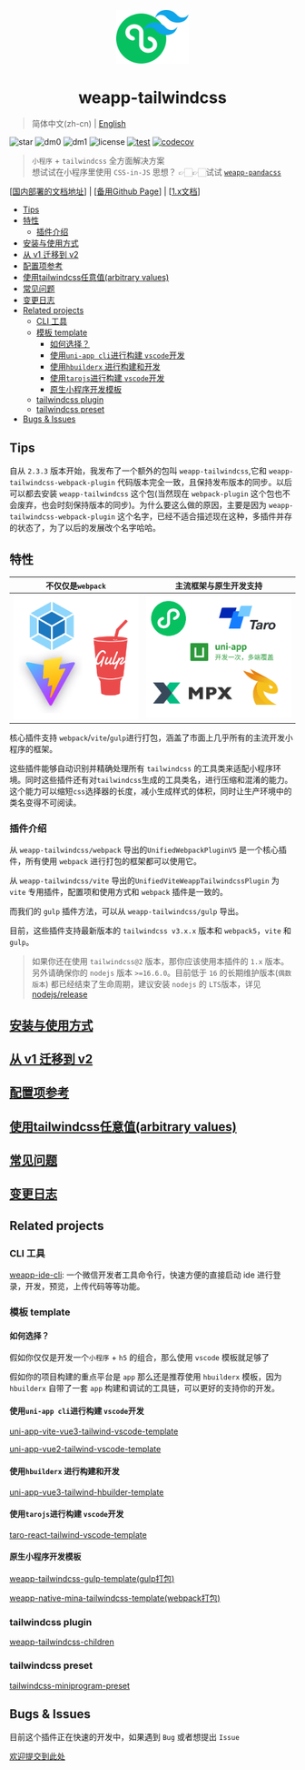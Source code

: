 
<p align="center">

<a href="https://weapp-tw.icebreaker.top">

<img src="./assets/logo.png" alt="weapp-tailwindcss-logo" width="128">
</a>

<br>

<h1 align="center">weapp-tailwindcss</h1>

</p>

> 简体中文(zh-cn) | [English](./README_en.md)

![star](https://badgen.net/github/stars/sonofmagic/weapp-tailwindcss)
![dm0](https://badgen.net/npm/dm/weapp-tailwindcss)
![dm1](https://badgen.net/npm/dm/weapp-tailwindcss-webpack-plugin)
![license](https://badgen.net/npm/license/weapp-tailwindcss)
[![test](https://github.com/sonofmagic/weapp-tailwindcss/actions/workflows/test.yml/badge.svg?branch=main)](https://github.com/sonofmagic/weapp-tailwindcss/actions/workflows/test.yml)
[![codecov](https://codecov.io/gh/sonofmagic/weapp-tailwindcss/branch/main/graph/badge.svg?token=zn05qXYznt)](https://codecov.io/gh/sonofmagic/weapp-tailwindcss)

> `小程序` + `tailwindcss` 全方面解决方案  
> 想试试在小程序里使用 `CSS-in-JS` 思想？ 👉🏻👉🏻试试 [`weapp-pandacss`](https://github.com/sonofmagic/weapp-pandacss)

\[[国内部署的文档地址](https://weapp-tw.icebreaker.top)\] \| \[[备用Github Page](https://sonofmagic.github.io/weapp-tailwindcss/)\] \| \[[1.x文档](./v1.md)\]

- [Tips](#tips)
- [特性](#特性)
  - [插件介绍](#插件介绍)
- [安装与使用方式](#安装与使用方式)
- [从 v1 迁移到 v2](#从-v1-迁移到-v2)
- [配置项参考](#配置项参考)
- [使用tailwindcss任意值(arbitrary values)](#使用tailwindcss任意值arbitrary-values)
- [常见问题](#常见问题)
- [变更日志](#变更日志)
- [Related projects](#related-projects)
  - [CLI 工具](#cli-工具)
  - [模板 template](#模板-template)
    - [如何选择？](#如何选择)
    - [使用`uni-app cli`进行构建 `vscode`开发](#使用uni-app-cli进行构建-vscode开发)
    - [使用`hbuilderx` 进行构建和开发](#使用hbuilderx-进行构建和开发)
    - [使用`tarojs`进行构建 `vscode`开发](#使用tarojs进行构建-vscode开发)
    - [原生小程序开发模板](#原生小程序开发模板)
  - [tailwindcss plugin](#tailwindcss-plugin)
  - [tailwindcss preset](#tailwindcss-preset)
- [Bugs \& Issues](#bugs--issues)

## Tips

自从 `2.3.3` 版本开始，我发布了一个额外的包叫 `weapp-tailwindcss`,它和 `weapp-tailwindcss-webpack-plugin` 代码版本完全一致，且保持发布版本的同步。以后可以都去安装 `weapp-tailwindcss` 这个包(当然现在 `webpack-plugin` 这个包也不会废弃，也会时刻保持版本的同步)。为什么要这么做的原因，主要是因为 `weapp-tailwindcss-webpack-plugin` 这个名字，已经不适合描述现在这种，多插件并存的状态了，为了以后的发展改个名字哈哈。

## 特性

| 不仅仅是`webpack`                                   | 主流框架与原生开发支持                          |
| --------------------------------------------------- | ----------------------------------------------- |
| ![wepback+vite+gulp](./assets/weapp-tw-plugins.png) | ![frameworks](./assets/weapp-tw-frameworks.png) |

核心插件支持 `webpack`/`vite`/`gulp`进行打包，涵盖了市面上几乎所有的主流开发小程序的框架。

这些插件能够自动识别并精确处理所有 `tailwindcss` 的工具类来适配小程序环境。同时这些插件还有对`tailwindcss`生成的工具类名，进行压缩和混淆的能力。这个能力可以缩短`css`选择器的长度，减小生成样式的体积，同时让生产环境中的类名变得不可阅读。

### 插件介绍

从 `weapp-tailwindcss/webpack` 导出的`UnifiedWebpackPluginV5` 是一个核心插件，所有使用 `webpack` 进行打包的框架都可以使用它。

从 `weapp-tailwindcss/vite` 导出的`UnifiedViteWeappTailwindcssPlugin` 为 `vite` 专用插件，配置项和使用方式和 `webpack` 插件是一致的。

而我们的 `gulp` 插件方法，可以从 `weapp-tailwindcss/gulp` 导出。

目前，这些插件支持最新版本的 `tailwindcss v3.x.x` 版本和 `webpack5`，`vite` 和 `gulp`。

> 如果你还在使用 `tailwindcss@2` 版本，那你应该使用本插件的 `1.x` 版本。另外请确保你的 `nodejs` 版本 `>=16.6.0`。目前低于 `16` 的长期维护版本(`偶数版本`) 都已经结束了生命周期，建议安装 `nodejs` 的 `LTS`版本，详见 [nodejs/release](https://github.com/nodejs/release)

## [安装与使用方式](https://weapp-tw.icebreaker.top/docs/quick-start/install)

## [从 v1 迁移到 v2](https://weapp-tw.icebreaker.top/docs/migrations/v1)

<!-- ## [js文件内容中taiwlindcss类名的精确转化与忽略策略](https://weapp-tw.icebreaker.top/docs/options/comments) -->

## [配置项参考](https://weapp-tw.icebreaker.top/docs/api/interfaces/UserDefinedOptions)

## [使用tailwindcss任意值(arbitrary values)](https://tailwindcss.com/docs/adding-custom-styles#using-arbitrary-values)

## [常见问题](https://weapp-tw.icebreaker.top/docs/issues/)

## [变更日志](./CHANGELOG.md)

## Related projects

### CLI 工具

[weapp-ide-cli](https://github.com/sonofmagic/utils/tree/main/packages/weapp-ide-cli): 一个微信开发者工具命令行，快速方便的直接启动 ide 进行登录，开发，预览，上传代码等等功能。

### 模板 template

#### 如何选择？

假如你仅仅是开发一个`小程序` + `h5` 的组合，那么使用 `vscode` 模板就足够了

假如你的项目构建的重点平台是 `app` 那么还是推荐使用 `hbuilderx` 模板，因为 `hbuilderx` 自带了一套 `app` 构建和调试的工具链，可以更好的支持你的开发。

#### 使用`uni-app cli`进行构建 `vscode`开发

[uni-app-vite-vue3-tailwind-vscode-template](https://github.com/sonofmagic/uni-app-vite-vue3-tailwind-vscode-template)

[uni-app-vue2-tailwind-vscode-template](https://github.com/sonofmagic/uni-app-vue2-tailwind-vscode-template)

#### 使用`hbuilderx` 进行构建和开发

[uni-app-vue3-tailwind-hbuilder-template](https://github.com/sonofmagic/uni-app-vue3-tailwind-hbuilder-template)

#### 使用`tarojs`进行构建 `vscode`开发

[taro-react-tailwind-vscode-template](https://github.com/sonofmagic/taro-react-tailwind-vscode-template)

#### 原生小程序开发模板

[weapp-tailwindcss-gulp-template(gulp打包)](https://github.com/sonofmagic/weapp-tailwindcss/tree/main/demo/gulp-app)

[weapp-native-mina-tailwindcss-template(webpack打包)](https://github.com/sonofmagic/weapp-native-mina-tailwindcss-template)

### tailwindcss plugin

[weapp-tailwindcss-children](https://github.com/sonofmagic/weapp-tailwindcss-children)

### tailwindcss preset

[tailwindcss-miniprogram-preset](https://github.com/sonofmagic/tailwindcss-miniprogram-preset)

## Bugs & Issues

目前这个插件正在快速的开发中，如果遇到 `Bug` 或者想提出 `Issue`

[欢迎提交到此处](https://github.com/sonofmagic/weapp-tailwindcss/issues)
